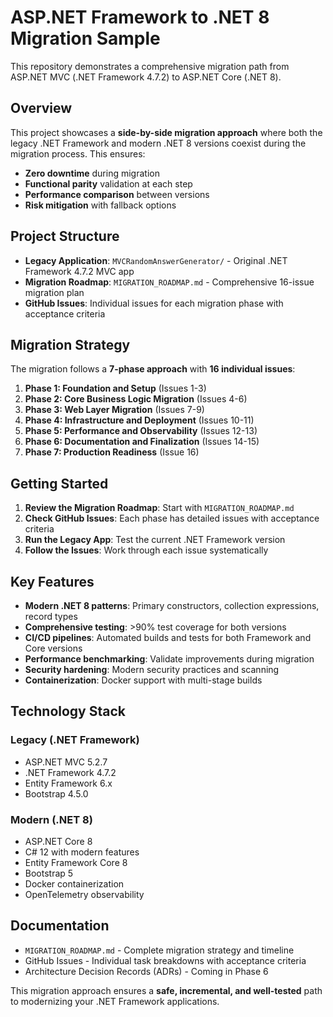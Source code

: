 # ASP.NET Framework to .NET 8 Migration Sample

This repository demonstrates a comprehensive migration path from ASP.NET MVC (.NET Framework 4.7.2) to ASP.NET Core (.NET 8).

## Overview

This project showcases a **side-by-side migration approach** where both the legacy .NET Framework and modern .NET 8 versions coexist during the migration process. This ensures:

- **Zero downtime** during migration
- **Functional parity** validation at each step  
- **Performance comparison** between versions
- **Risk mitigation** with fallback options

## Project Structure

- **Legacy Application**: `MVCRandomAnswerGenerator/` - Original .NET Framework 4.7.2 MVC app
- **Migration Roadmap**: `MIGRATION_ROADMAP.md` - Comprehensive 16-issue migration plan
- **GitHub Issues**: Individual issues for each migration phase with acceptance criteria

## Migration Strategy

The migration follows a **7-phase approach** with **16 individual issues**:

1. **Phase 1: Foundation and Setup** (Issues 1-3)
2. **Phase 2: Core Business Logic Migration** (Issues 4-6)  
3. **Phase 3: Web Layer Migration** (Issues 7-9)
4. **Phase 4: Infrastructure and Deployment** (Issues 10-11)
5. **Phase 5: Performance and Observability** (Issues 12-13)
6. **Phase 6: Documentation and Finalization** (Issues 14-15)
7. **Phase 7: Production Readiness** (Issue 16)

## Getting Started

1. **Review the Migration Roadmap**: Start with `MIGRATION_ROADMAP.md`
2. **Check GitHub Issues**: Each phase has detailed issues with acceptance criteria
3. **Run the Legacy App**: Test the current .NET Framework version
4. **Follow the Issues**: Work through each issue systematically

## Key Features

- **Modern .NET 8 patterns**: Primary constructors, collection expressions, record types
- **Comprehensive testing**: >90% test coverage for both versions
- **CI/CD pipelines**: Automated builds and tests for both Framework and Core versions
- **Performance benchmarking**: Validate improvements during migration
- **Security hardening**: Modern security practices and scanning
- **Containerization**: Docker support with multi-stage builds

## Technology Stack

### Legacy (.NET Framework)
- ASP.NET MVC 5.2.7
- .NET Framework 4.7.2
- Entity Framework 6.x
- Bootstrap 4.5.0

### Modern (.NET 8)
- ASP.NET Core 8
- C# 12 with modern features
- Entity Framework Core 8
- Bootstrap 5
- Docker containerization
- OpenTelemetry observability

## Documentation

- `MIGRATION_ROADMAP.md` - Complete migration strategy and timeline
- GitHub Issues - Individual task breakdowns with acceptance criteria
- Architecture Decision Records (ADRs) - Coming in Phase 6

This migration approach ensures a **safe, incremental, and well-tested** path to modernizing your .NET Framework applications.
